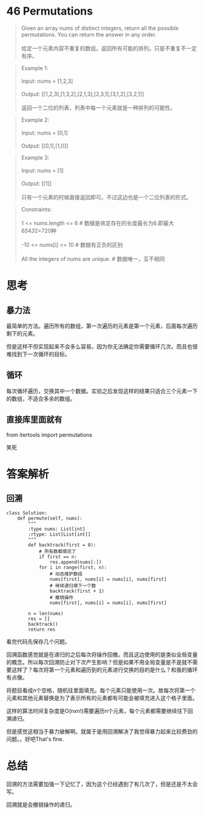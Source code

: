 # 46 Permutations

>Given an array nums of distinct integers, return all the possible permutations. You can return the answer in any order.<br></br>
给定一个元素内容不重复的数组。返回所有可能的排列。只是不重复不一定有序。

 

>Example 1:<br></br>
Input: nums = [1,2,3]<br></br>
Output: [[1,2,3],[1,3,2],[2,1,3],[2,3,1],[3,1,2],[3,2,1]]<br></br>
返回一个二位的列表，列表中每一个元素就是一种排列的可能性。



>Example 2:<br></br>
Input: nums = [0,1]<br></br>
Output: [[0,1],[1,0]]

>Example 3:<br></br>
Input: nums = [1]<br></br>
Output: [[1]]<br></br>
只有一个元素的时候直接返回即可。不过这边也是一个二位列表的形式。
 
>Constraints:<br></br>
1 <= nums.length <= 6 # 数据是肯定存在的长度最长为6.即最大6*5*4*3*2=720种<br></br>
-10 <= nums[i] <= 10 # 数据有正负的区别 <br></br>
All the integers of nums are unique. # 数据唯一，互不相同

# 思考
## 暴力法
最简单的方法。遍历所有的数组，第一次遍历的元素是第一个元素，后面每次遍历剩下的元素。

但是这样不但实现起来不会多么容易。因为你无法确定你需要循环几次。而且也很难找到下一次循环的目标。
## 循环
每次循环遍历，交换其中一个数据。实验之后发现这样的结果只适合三个元素一下的数组，不适合多余的数组。
## 直接库里面就有
from itertools import permutations

笑死

# 答案解析
## 回溯
```python3
class Solution:
    def permute(self, nums):
        """
        :type nums: List[int]
        :rtype: List[List[int]]
        """
        def backtrack(first = 0):
            # 所有数都填完了
            if first == n:  
                res.append(nums[:])
            for i in range(first, n):
                # 动态维护数组
                nums[first], nums[i] = nums[i], nums[first]
                # 继续递归填下一个数
                backtrack(first + 1)
                # 撤销操作
                nums[first], nums[i] = nums[i], nums[first]
        
        n = len(nums)
        res = []
        backtrack()
        return res
```
看完代码先保存几个问题。

回溯函数感觉就是在递归的之后每次将操作回撤。而且这边使用的是类似全局变量的概念。所以每次回溯防止对下次产生影响？但是如果不用全局变量是不是就不需要这样了？每次将第一个元素和遍历到的元素进行交换的目的是什么？和我的循环有点像。

将题目看成n个空格，随机往里面填充。每个元素只能使用一次。故每次将第一个元素和其他元素替换是为了表示所有的元素都有可能会被填充进入这个格子里面。

这样的算法时间复杂度是O(nxn!)需要遍历n个元素，每个元素都需要继续往下回溯递归。

但是感觉这相当于暴力破解啊。就属于是用回溯解决了我觉得暴力起来比较费劲的问题。。好吧That's fine.

# 总结

回溯的方法需要加强一下记忆了，因为这个已经遇到了有几次了，但是还是不太会写。

回溯就是会撤销操作的递归。